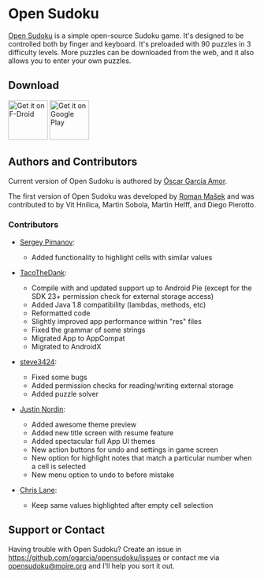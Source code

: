 # Open Sudoku

[Open Sudoku](https://opensudoku.moire.org/) is a simple open-source Sudoku game.
It's designed to be controlled both by finger and keyboard.
It's preloaded with 90 puzzles in 3 difficulty levels.
More puzzles can be downloaded from the web, and it also allows you to enter your own puzzles.

## Download

[<img src="https://fdroid.gitlab.io/artwork/badge/get-it-on.png"
      alt="Get it on F-Droid"
      height="80">](https://f-droid.org/packages/org.moire.opensudoku/)
[<img src="https://play.google.com/intl/en_us/badges/images/generic/en_badge_web_generic.png"
      alt="Get it on Google Play"
      height="80">](https://play.google.com/store/apps/details?id=org.moire.opensudoku)


## Authors and Contributors

Current version of Open Sudoku is authored by [Óscar García Amor](https://ogarcia.me/).

The first version of Open Sudoku was developed by [Roman Mašek](https://github.com/romario333) and
was contributed to by Vit Hnilica, Martin Sobola, Martin Helff, and Diego Pierotto.


### Contributors

* [Sergey Pimanov](https://github.com/spimanov):
  * Added functionality to highlight cells with similar values

* [TacoTheDank](https://github.com/TacoTheDank):
  * Compile with and updated support up to Android Pie (except for the SDK 23+ permission check for external storage access)
  * Added Java 1.8 compatibility (lambdas, methods, etc)
  * Reformatted code
  * Slightly improved app performance within "res" files
  * Fixed the grammar of some strings
  * Migrated App to AppCompat
  * Migrated to AndroidX

* [steve3424](https://github.com/steve3424):
  * Fixed some bugs
  * Added permission checks for reading/writing external storage
  * Added puzzle solver

* [Justin Nordin](https://github.com/jlnordin):
  * Added awesome theme preview
  * Added new title screen with resume feature
  * Added spectacular full App UI themes
  * New action buttons for undo and settings in game screen
  * New option for highlight notes that match a particular number when a cell is selected
  * New menu option to undo to before mistake

* [Chris Lane](https://github.com/ChrisLane):
  * Keep same values highlighted after empty cell selection


## Support or Contact

Having trouble with Open Sudoku? Create an issue in https://github.com/ogarcia/opensudoku/issues or contact me via opensudoku@moire.org and I'll help you sort it out.
